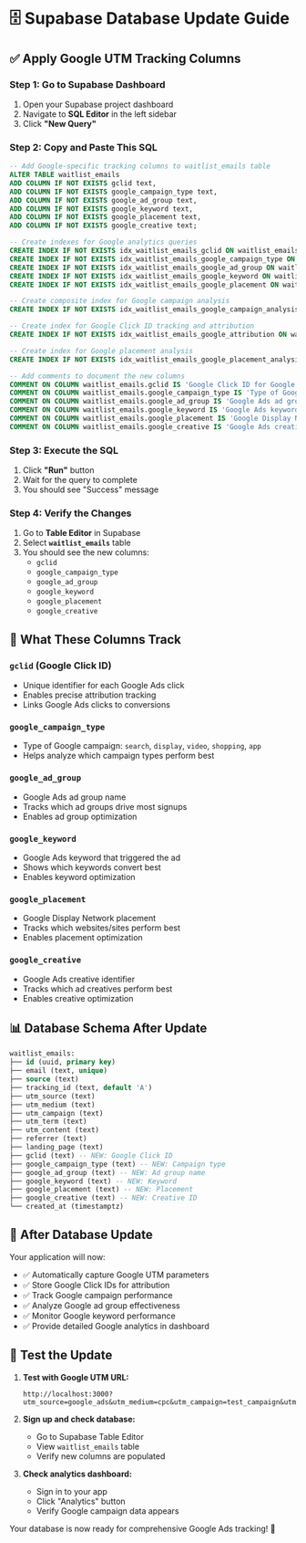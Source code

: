 # 🗄️ Supabase Database Update Guide

## ✅ **Apply Google UTM Tracking Columns**

### **Step 1: Go to Supabase Dashboard**
1. Open your Supabase project dashboard
2. Navigate to **SQL Editor** in the left sidebar
3. Click **"New Query"**

### **Step 2: Copy and Paste This SQL**

```sql
-- Add Google-specific tracking columns to waitlist_emails table
ALTER TABLE waitlist_emails 
ADD COLUMN IF NOT EXISTS gclid text,
ADD COLUMN IF NOT EXISTS google_campaign_type text,
ADD COLUMN IF NOT EXISTS google_ad_group text,
ADD COLUMN IF NOT EXISTS google_keyword text,
ADD COLUMN IF NOT EXISTS google_placement text,
ADD COLUMN IF NOT EXISTS google_creative text;

-- Create indexes for Google analytics queries
CREATE INDEX IF NOT EXISTS idx_waitlist_emails_gclid ON waitlist_emails(gclid);
CREATE INDEX IF NOT EXISTS idx_waitlist_emails_google_campaign_type ON waitlist_emails(google_campaign_type);
CREATE INDEX IF NOT EXISTS idx_waitlist_emails_google_ad_group ON waitlist_emails(google_ad_group);
CREATE INDEX IF NOT EXISTS idx_waitlist_emails_google_keyword ON waitlist_emails(google_keyword);
CREATE INDEX IF NOT EXISTS idx_waitlist_emails_google_placement ON waitlist_emails(google_placement);

-- Create composite index for Google campaign analysis
CREATE INDEX IF NOT EXISTS idx_waitlist_emails_google_campaign_analysis ON waitlist_emails(google_campaign_type, google_ad_group, google_keyword);

-- Create index for Google Click ID tracking and attribution
CREATE INDEX IF NOT EXISTS idx_waitlist_emails_google_attribution ON waitlist_emails(gclid, utm_source, utm_campaign);

-- Create index for Google placement analysis
CREATE INDEX IF NOT EXISTS idx_waitlist_emails_google_placement_analysis ON waitlist_emails(google_placement, google_campaign_type);

-- Add comments to document the new columns
COMMENT ON COLUMN waitlist_emails.gclid IS 'Google Click ID for Google Ads attribution tracking';
COMMENT ON COLUMN waitlist_emails.google_campaign_type IS 'Type of Google campaign: search, display, video, shopping, app';
COMMENT ON COLUMN waitlist_emails.google_ad_group IS 'Google Ads ad group name';
COMMENT ON COLUMN waitlist_emails.google_keyword IS 'Google Ads keyword that triggered the ad';
COMMENT ON COLUMN waitlist_emails.google_placement IS 'Google Display Network placement';
COMMENT ON COLUMN waitlist_emails.google_creative IS 'Google Ads creative identifier';
```

### **Step 3: Execute the SQL**
1. Click **"Run"** button
2. Wait for the query to complete
3. You should see "Success" message

### **Step 4: Verify the Changes**
1. Go to **Table Editor** in Supabase
2. Select **`waitlist_emails`** table
3. You should see the new columns:
   - `gclid`
   - `google_campaign_type`
   - `google_ad_group`
   - `google_keyword`
   - `google_placement`
   - `google_creative`

## 🎯 **What These Columns Track**

### **`gclid` (Google Click ID)**
- Unique identifier for each Google Ads click
- Enables precise attribution tracking
- Links Google Ads clicks to conversions

### **`google_campaign_type`**
- Type of Google campaign: `search`, `display`, `video`, `shopping`, `app`
- Helps analyze which campaign types perform best

### **`google_ad_group`**
- Google Ads ad group name
- Tracks which ad groups drive most signups
- Enables ad group optimization

### **`google_keyword`**
- Google Ads keyword that triggered the ad
- Shows which keywords convert best
- Enables keyword optimization

### **`google_placement`**
- Google Display Network placement
- Tracks which websites/sites perform best
- Enables placement optimization

### **`google_creative`**
- Google Ads creative identifier
- Tracks which ad creatives perform best
- Enables creative optimization

## 📊 **Database Schema After Update**

```sql
waitlist_emails:
├── id (uuid, primary key)
├── email (text, unique)
├── source (text)
├── tracking_id (text, default 'A')
├── utm_source (text)
├── utm_medium (text)
├── utm_campaign (text)
├── utm_term (text)
├── utm_content (text)
├── referrer (text)
├── landing_page (text)
├── gclid (text) -- NEW: Google Click ID
├── google_campaign_type (text) -- NEW: Campaign type
├── google_ad_group (text) -- NEW: Ad group name
├── google_keyword (text) -- NEW: Keyword
├── google_placement (text) -- NEW: Placement
├── google_creative (text) -- NEW: Creative ID
└── created_at (timestamptz)
```

## 🚀 **After Database Update**

Your application will now:
- ✅ Automatically capture Google UTM parameters
- ✅ Store Google Click IDs for attribution
- ✅ Track Google campaign performance
- ✅ Analyze Google ad group effectiveness
- ✅ Monitor Google keyword performance
- ✅ Provide detailed Google analytics in dashboard

## 🧪 **Test the Update**

1. **Test with Google UTM URL:**
   ```
   http://localhost:3000?utm_source=google_ads&utm_medium=cpc&utm_campaign=test_campaign&utm_term=test_keyword&utm_content=test_ad_group&gclid=test123
   ```

2. **Sign up and check database:**
   - Go to Supabase Table Editor
   - View `waitlist_emails` table
   - Verify new columns are populated

3. **Check analytics dashboard:**
   - Sign in to your app
   - Click "Analytics" button
   - Verify Google campaign data appears

Your database is now ready for comprehensive Google Ads tracking! 🎯
